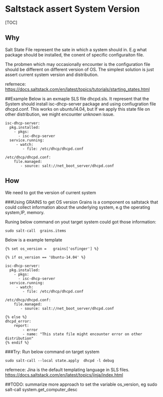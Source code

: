 # Saltstack assert System Version
[TOC]

## Why
Salt State File represent the sate in which a system should in. E.g what package should be installed, the conent of specific configuraiton file.

The probmen which may occasionally encounter is the configuration file should be different on different version of OS. The simplest solution is just assert current system version and distribution.

refernece:
https://docs.saltstack.com/en/latest/topics/tutorials/starting_states.html


##Example
Below is an exmaple SLS file dhcpd.sls.  It represent that the System should install isc-dhcp-server package and using confiugration file dhcpd.conf.
This works on ubuntu14.04, but If we apply this state file on other distribution, we might encounter unknown issue.
```
isc-dhcp-server:
  pkg.installed:
    - pkgs:
      - isc-dhcp-server
  service.running:
     - watch:
        - file: /etc/dhcp/dhcpd.conf

/etc/dhcp/dhcpd.conf:
    file.managed:
       - source: salt://net_boot_server/dhcpd.conf
```


## How



We need to got the version of current system

###Using GRAINS to get OS version
Grains is a component os saltstack  that could collect information about the underlying system, e.g the operating system,IP, memory.

Runing below command on yout target system could got those information:
```
sudo salt-call  grains.items
```

Below is a example template 

```
{% set os_version =   grains['osfinger'] %}

{% if os_version == 'Ubuntu-14.04' %}

isc-dhcp-server:
  pkg.installed:
    - pkgs:
      - isc-dhcp-server
  service.running:
     - watch:
        - file: /etc/dhcp/dhcpd.conf

/etc/dhcp/dhcpd.conf:
    file.managed:
       - source: salt://net_boot_server/dhcpd.conf

{% else %}
dhcpd_error:
    report:
        - error
        - name: "This state file might encounter error on other distribution"
{% endif %}

```

###Try:
Run below command on target system
```
sudo salt-call --local state.apply  dhcpd -l debug
```


refernece:
   Jina is the default templating language in SLS files.
   https://docs.saltstack.com/en/latest/topics/jinja/index.html

##TODO:
summarize more approach to set the variable os_version, eg
sudo salt-call system.get_computer_desc




